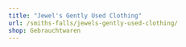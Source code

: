 ```yaml
---
title: "Jewel's Gently Used Clothing"
url: /smiths-falls/jewels-gently-used-clothing/
shop: Gebrauchtwaren
---
```

